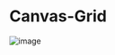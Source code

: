 # Canvas-Grid

![image](https://github.com/shaheerahmadch/Canvas-Grid/assets/114233717/ff42b09b-5d5d-4249-bc20-e39744f341c1)
